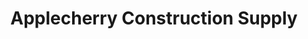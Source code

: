 ---
title: "Applecherry Construction Supply"
url: /alfonso/applecherry-construction-supply/
shop: Eisenwaren
---